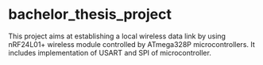 # bachelor_thesis_project

This project aims at establishing a local wireless data link by using nRF24L01+ wireless module controlled by ATmega328P microcontrollers. It includes implementation of USART and SPI of microcontroller.  
